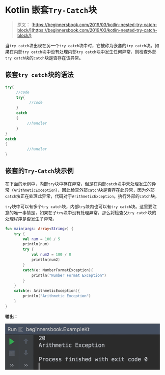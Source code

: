 # Kotlin 嵌套`Try-Catch`块

> 原文： [https://beginnersbook.com/2019/03/kotlin-nested-try-catch-block/](https://beginnersbook.com/2019/03/kotlin-nested-try-catch-block/)

当`try catch`块出现在另一个`try catch`块中时，它被称为嵌套的`try catch`块。如果在内部`try catch`块中没有处理内部`try catch`块中发生任何异常，则检查外部`try catch`块的`catch`块是否存在该异常。

## 嵌套`try catch`块的语法

```kotlin
try{
     //code
     try{
           //code
     }
     catch
     {
          //handler
     }
}
catch
{
          //handler
}

```

## 嵌套的`Try-Catch`块示例

在下面的示例中，内部`try`块中存在异常，但是在内部`catch`块中未处理发生的异常（`ArithmeticException`），因此检查外部`catch`块是否存在此异常，因为外部`catch`块正在处理此异常，代码对于`ArithmeticException`，执行外部的`catch`块。

`try`块中可以有多个`try catch`块，内部`try`块内也可以有`try catch`块。这里要注意的唯一事情是，如果在子`try`块中没有处理异常，那么将检查父`try catch`块的处理程序是否发生了异常。

```kotlin
fun main(args: Array<String>) {
    try {
        val num = 100 / 5
        println(num)
        try {
            val num2 = 100 / 0
            println(num2)
        }
        catch(e: NumberFormatException){
            println("Number Format Exception")
        }
    }
    catch(e: ArithmeticException){
        println("Arithmetic Exception")
    }
}
```

**输出：**

![Kotlin Nested Try Catch example](img/fd38ee4a0d556feac509a5864603d940.jpg)